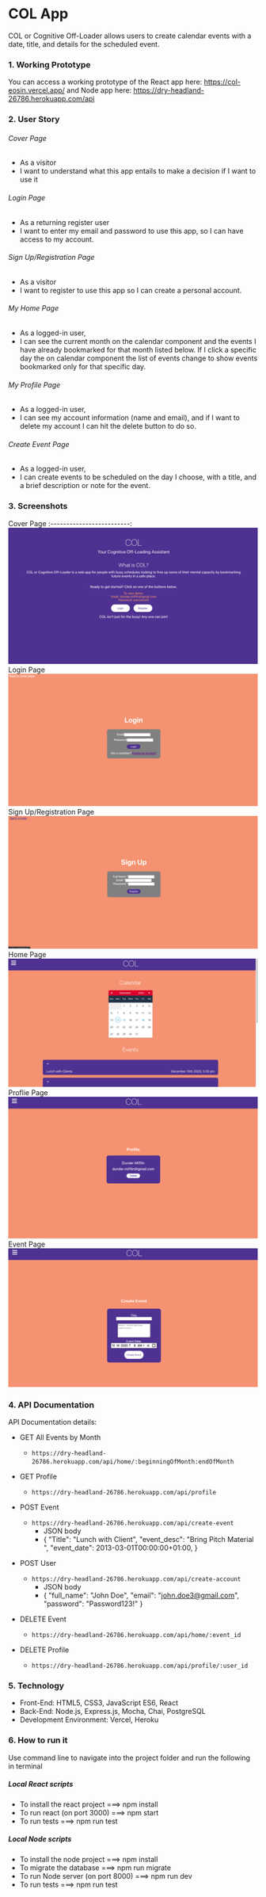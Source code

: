 # COL App
COL or Cognitive Off-Loader allows users to create calendar events with a date, title, and details for the scheduled event.



### 1. Working Prototype
You can access a working prototype of the React app here: https://col-eosin.vercel.app/ and Node app here: https://dry-headland-26786.herokuapp.com/api



### 2. User Story

###### Cover Page
* As a visitor
* I want to understand what this app entails to make a decision if I want to use it

###### Login Page
* As a returning register user
* I want to enter my email and password to use this app, so I can have access to my account.

###### Sign Up/Registration Page
* As a visitor
* I want to register to use this app so I can create a personal account.

###### My Home Page
* As a logged-in user,
* I can see the current month on the calendar component and the events I have already bookmarked for that month listed below. If I click a specific day the on calendar component the list of events change to show events bookmarked only for that specific day.

###### My Profile Page
* As a logged-in user,
* I can see my account information (name and email), and if I want to delete my account I can hit the delete button to do so.

###### Create Event Page
* As a logged-in user,
* I can create events to be scheduled on the day I choose, with a title, and a brief description or note for the event.



### 3. Screenshots
Cover Page
:-------------------------:
![Cover Page](/screenshot-images/Cover-Page.png)
Login Page
![Login Page](/screenshot-images/Login-Page.png)
Sign Up/Registration Page
![Sign Up/Registration Page](/screenshot-images/Sign-Up-Page.png)
Home Page
![Home Page](/screenshot-images/Calendar-Page.png)
Proflie Page
![Profile Page](/screenshot-images/Profile-Page.png)
Event Page
![Event Page](/screenshot-images/Event-Page.png)



### 4. API Documentation
API Documentation details:
* GET All Events by Month
    * `https://dry-headland-26786.herokuapp.com/api/home/:beginningOfMonth:endOfMonth`

* GET Profile
    * `https://dry-headland-26786.herokuapp.com/api/profile`

* POST Event
    * `https://dry-headland-26786.herokuapp.com/api/create-event`
        * JSON body
        *   { "Title": "Lunch with Client", "event_desc": "Bring Pitch Material ", "event_date": 2013-03-01T00:00:00+01:00, 
            }

* POST User
    * `https://dry-headland-26786.herokuapp.com/api/create-account`
        * JSON body
        *   { "full_name": "John Doe", "email": "john.doe3@gmail.com", "password": "Password123!" }

* DELETE Event
    * `https://dry-headland-26786.herokuapp.com/api/home/:event_id`

* DELETE Profile
    * `https://dry-headland-26786.herokuapp.com/api/profile/:user_id`




### 5. Technology
* Front-End: HTML5, CSS3, JavaScript ES6, React
* Back-End: Node.js, Express.js, Mocha, Chai, PostgreSQL 
* Development Environment: Vercel, Heroku
 


### 6. How to run it
Use command line to navigate into the project folder and run the following in terminal

##### Local React scripts
* To install the react project ===> npm install
* To run react (on port 3000) ===> npm start
* To run tests ===> npm run test

##### Local Node scripts
* To install the node project ===> npm install
* To migrate the database ===> npm run migrate 
* To run Node server (on port 8000) ===> npm run dev
* To run tests ===> npm run test
